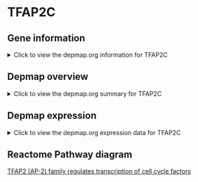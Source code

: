 <h1>TFAP2C</h1>

<h2>Gene information</h2>
<details>
  <summary>Click to view the depmap.org information for TFAP2C</summary>
  <iframe src="https://depmap.org/portal/gene/TFAP2C?tab=about" style="border:none;width:100%;height:800px"></iframe>
</details>

<h2>Depmap overview</h2>
<details>
  <summary>Click to view the depmap.org summary for TFAP2C</summary>
  <iframe src="https://depmap.org/portal/gene/TFAP2C?tab=overview" style="border:none;width:100%;height:800px"></iframe>
</details>

<h2>Depmap expression</h2>
<details>
  <summary>Click to view the depmap.org expression data for TFAP2C</summary>
  <iframe src="https://depmap.org/portal/gene/TFAP2C?tab=characterization" style="border:none;width:100%;height:800px"></iframe>
</details>



<h2>Reactome Pathway diagram</h2>
<a href="https://reactome.org/PathwayBrowser/#/R-HSA-8866911" target="_BLANK">TFAP2 (AP-2) family regulates transcription of cell cycle factors</a>



